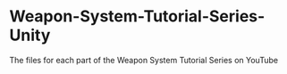 # Weapon-System-Tutorial-Series-Unity
 The files for each part of the Weapon System Tutorial Series on YouTube
